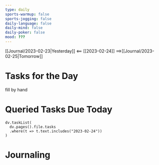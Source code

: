 ```yaml
---
type: daily
sports-warmup: false
sports-jogging: false
daily-language: false
daily-mind: false
daily-poker: false
mood: ???
---
```


[[Journal/2023-02-23|Yesterday]] <== [[2023-02-24]] ==>[[Journal/2023-02-25|Tomorrow]]


# Tasks for the Day

fill by hand


# Queried Tasks Due Today

```dataviewjs
dv.taskList(
  dv.pages().file.tasks
  .where(t => t.text.includes("2023-02-24"))
)
```



# Journaling

